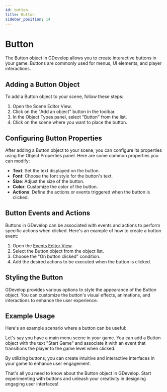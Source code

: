 ```yaml
---
id: button
title: Button
sidebar_position: 14
---
```


# Button

The Button object in GDevelop allows you to create interactive buttons in your game. Buttons are commonly used for menus, UI elements, and player interactions.

## Adding a Button Object

To add a Button object to your scene, follow these steps:

1. Open the Scene Editor View.
2. Click on the "Add an object" button in the toolbar.
3. In the Object Types panel, select "Button" from the list.
4. Click on the scene where you want to place the button.

## Configuring Button Properties

After adding a Button object to your scene, you can configure its properties using the Object Properties panel. Here are some common properties you can modify:

- **Text**: Set the text displayed on the button.
- **Font**: Choose the font style for the button's text.
- **Size**: Adjust the size of the button.
- **Color**: Customize the color of the button.
- **Actions**: Define the actions or events triggered when the button is clicked.

## Button Events and Actions

Buttons in GDevelop can be associated with events and actions to perform specific actions when clicked. Here's an example of how to create a button event:

1. Open the [Events Editor View](./events-editor-view.md).
2. Select the Button object from the object list.
3. Choose the "On button clicked" condition.
4. Add the desired actions to be executed when the button is clicked.

## Styling the Button

GDevelop provides various options to style the appearance of the Button object. You can customize the button's visual effects, animations, and interactions to enhance the user experience.

## Example Usage

Here's an example scenario where a button can be useful:

Let's say you have a main menu scene in your game. You can add a Button object with the text "Start Game" and associate it with an event that transitions the player to the game level when clicked.

By utilizing buttons, you can create intuitive and interactive interfaces in your game to enhance user engagement.

That's all you need to know about the Button object in GDevelop. Start experimenting with buttons and unleash your creativity in designing engaging user interfaces!
